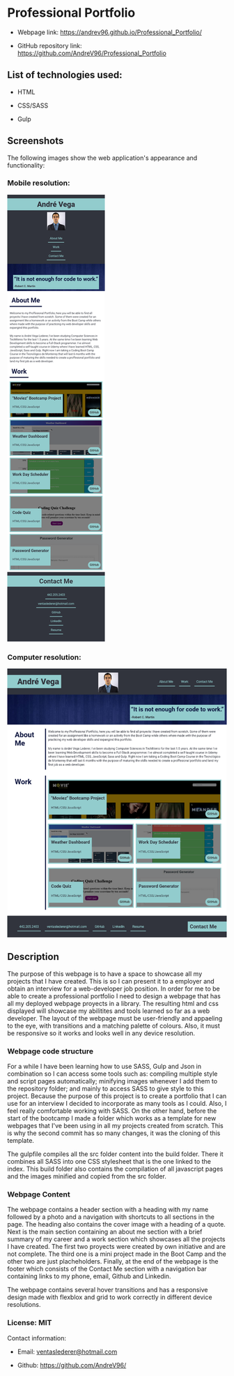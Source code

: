 # Professional Portfolio

* Webpage link: https://andrev96.github.io/Professional_Portfolio/

* GitHub repository link: https://github.com/AndreV96/Professional_Portfolio

## List of technologies used:

* HTML

* CSS/SASS

* Gulp

## Screenshots

The following images show the web application's appearance and functionality:

### Mobile resolution:

![Mobile resolution](build/img/portfolio_mobile_screenshot.png)

### Computer resolution:

![Computer resolution](build/img/portfolio_screenshot.png)



## Description

The purpose of this webpage is to have a space to showcase all my projects that I have created. This is so I can present it to a employer and obtain an interview for a web-developer job position. In order for me to be able to create a professional portfolio I need to design a webpage that has all my deployed webpage proyects in a library. The resulting html and css displayed will showcase my abilitites and tools learned so far as a web developer. The layout of the webpage must be user-friendly and appaeling to the eye, with transitions and a matching palette of colours. Also, it must be responsive so it works and looks well in any device resolution. 

### Webpage code structure

For a while I have been learning how to use SASS, Gulp and Json in combination so I can access some tools such as: compiling multiple style and script pages automatically; minifying images whenever I add them to the repository folder; and mainly to access SASS to give style to this project. Because the purpose of this project is to create a portfolio that I can use for an interview I decided to incorporate as many tools as I could. Also, I feel really comfortable working with SASS. On the other hand, before the start of the bootcamp I made a folder which works as a template for new webpages that I've been using in all my projects created from scratch. This is why the second commit has so many changes, it was the cloning of this template. 

The gulpfile compiles all the src folder content into the build folder. There it combines all SASS into one CSS stylesheet that is the one linked to the index. This build folder also contains the compilation of all javascript pages and the images minified and copied from the src folder.

### Webpage Content

The webpage contains a header section with a heading with my name followed by a photo and a navigation with shortcuts to all sections in the page. The heading also contains the cover image with a heading of a quote. Next is the main section containing an about me section with a brief summary of my career and a work section which showcases all the projects I have created. The first two proyects were created by own initiative and are not complete. The third one is a mini project made in the Boot Camp and the other two are just placheholders. Finally, at the end of the webpage is the footer which consists of the Contact Me section with a navigation bar containing links to my phone, email, Github and Linkedin.

The webpage contains several hover transitions and has a responsive design made with flexblox and grid to work correctly in different device resolutions. 

### License: MIT

Contact information:

* Email: ventaslederer@hotmail.com

* Github: https://github.com/AndreV96/
